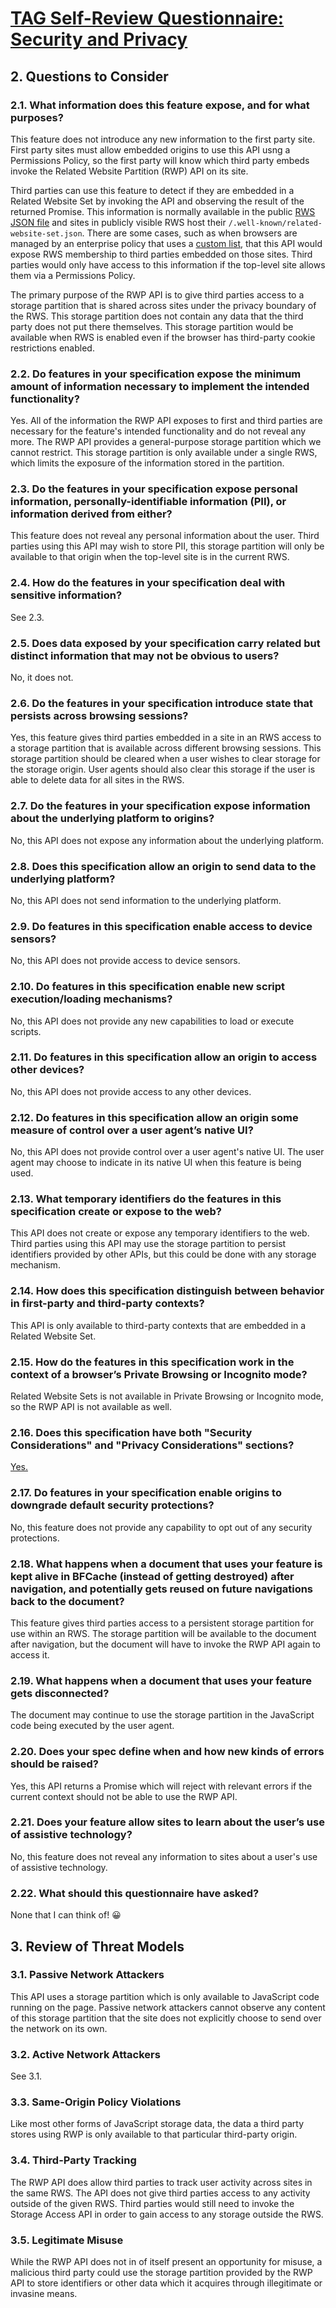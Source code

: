 # [TAG Self-Review Questionnaire: Security and Privacy](https://w3ctag.github.io/security-questionnaire/)

## 2. Questions to Consider

### 2.1. What information does this feature expose, and for what purposes?

This feature does not introduce any new information to the first party site.
First party sites must allow embedded origins to use this API usng a Permissions Policy, so the first party will know which third party embeds invoke the Related Website Partition (RWP) API on its site.

Third parties can use this feature to detect if they are embedded in a Related Website Set by invoking the API and observing the result of the returned Promise.
This information is normally available in the public [RWS JSON file](https://github.com/GoogleChrome/related-website-sets/blob/main/related_website_sets.JSON) and sites in publicly visible RWS host their `/.well-known/related-website-set.json`.
There are some cases, such as when browsers are managed by an enterprise policy that uses a [custom list](https://chromeenterprise.google/policies/#RelatedWebsiteSetsOverrides), that this API would expose RWS membership to third parties embedded on those sites.
Third parties would only have access to this information if the top-level site allows them via a Permissions Policy.

The primary purpose of the RWP API is to give third parties access to a storage partition that is shared across sites under the privacy boundary of the RWS.
This storage partition does not contain any data that the third party does not put there themselves.
This storage partition would be available when RWS is enabled even if the browser has third-party cookie restrictions enabled.

### 2.2. Do features in your specification expose the minimum amount of information necessary to implement the intended functionality?

Yes.
All of the information the RWP API exposes to first and third parties are necessary for the feature's intended functionality and do not reveal any more.
The RWP API provides a general-purpose storage partition which we cannot restrict.
This storage partition is only available under a single RWS, which limits the exposure of the information stored in the partition.

### 2.3. Do the features in your specification expose personal information, personally-identifiable information (PII), or information derived from either?

This feature does not reveal any personal information about the user.
Third parties using this API may wish to store PII, this storage partition will only be available to that origin when the top-level site is in the current RWS.

### 2.4. How do the features in your specification deal with sensitive information?

See 2.3.

### 2.5. Does data exposed by your specification carry related but distinct information that may not be obvious to users?

No, it does not.

### 2.6. Do the features in your specification introduce state that persists across browsing sessions?

Yes, this feature gives third parties embedded in a site in an RWS access to a storage partition that is available across different browsing sessions.
This storage partition should be cleared when a user wishes to clear storage for the storage origin.
User agents should also clear this storage if the user is able to delete data for all sites in the RWS.

### 2.7. Do the features in your specification expose information about the underlying platform to origins?

No, this API does not expose any information about the underlying platform.

### 2.8. Does this specification allow an origin to send data to the underlying platform?

No, this API does not send information to the underlying platform.

### 2.9. Do features in this specification enable access to device sensors?

No, this API does not provide access to device sensors.

### 2.10. Do features in this specification enable new script execution/loading mechanisms?

No, this API does not provide any new capabilities to load or execute scripts.

### 2.11. Do features in this specification allow an origin to access other devices?

No, this API does not provide access to any other devices.

### 2.12. Do features in this specification allow an origin some measure of control over a user agent’s native UI?

No, this API does not provide control over a user agent's native UI.
The user agent may choose to indicate in its native UI when this feature is being used.

### 2.13. What temporary identifiers do the features in this specification create or expose to the web?

This API does not create or expose any temporary identifiers to the web.
Third parties using this API may use the storage partition to persist identifiers provided by other APIs, but this could be done with any storage mechanism.

### 2.14. How does this specification distinguish between behavior in first-party and third-party contexts?

This API is only available to third-party contexts that are embedded in a Related Website Set.

### 2.15. How do the features in this specification work in the context of a browser’s Private Browsing or Incognito mode?

Related Website Sets is not available in Private Browsing or Incognito mode, so the RWP API is not available as well.

### 2.16. Does this specification have both "Security Considerations" and "Privacy Considerations" sections?

[Yes.](https://github.com/explainers-by-googlers/related-website-partition-api#privacy-and-security-considerations)

### 2.17. Do features in your specification enable origins to downgrade default security protections?

No, this feature does not provide any capability to opt out of any security protections.

### 2.18. What happens when a document that uses your feature is kept alive in BFCache (instead of getting destroyed) after navigation, and potentially gets reused on future navigations back to the document?

This feature gives third parties access to a persistent storage partition for use within an RWS.
The storage partition will be available to the document after navigation, but the document will have to invoke the RWP API again to access it.

### 2.19. What happens when a document that uses your feature gets disconnected?

The document may continue to use the storage partition in the JavaScript code being executed by the user agent.

### 2.20. Does your spec define when and how new kinds of errors should be raised?

Yes, this API returns a Promise which will reject with relevant errors if the current context should not be able to use the RWP API.

### 2.21. Does your feature allow sites to learn about the user’s use of assistive technology?

No, this feature does not reveal any information to sites about a user's use of assistive technology.

### 2.22. What should this questionnaire have asked?

None that I can think of! 😀

## 3. Review of Threat Models

### 3.1. Passive Network Attackers

This API uses a storage partition which is only available to JavaScript code running on the page.
Passive network attackers cannot observe any content of this storage partition that the site does not explicitly choose to send over the network on its own.

### 3.2. Active Network Attackers

See 3.1.

### 3.3. Same-Origin Policy Violations

Like most other forms of JavaScript storage data, the data a third party stores using RWP is only available to that particular third-party origin.

### 3.4. Third-Party Tracking

The RWP API does allow third parties to track user activity across sites in the same RWS.
The API does not give third parties access to any activity outside of the given RWS.
Third parties would still need to invoke the Storage Access API in order to gain access to any storage outside the RWS.

### 3.5. Legitimate Misuse

While the RWP API does not in of itself present an opportunity for misuse, a malicious third party could use the storage partition provided by the RWP API to store identifiers or other data which it acquires through illegitimate or invasine means.
